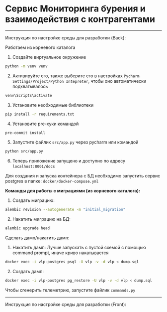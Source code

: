 # Сервис Мониторинга бурения и взаимодействия с контрагентами


-----------------
Инструкция по настройке среды для разработки (Back):

Работаем из корневого каталога

1) Создайте виртуальное окружение

```bash
python -m venv venv
```

2) Активируйте его, также выберите его в настройках
   `Pycharm Settings/Project/Python Intepreter`,
   чтобы оно автоматически подхватывалось

```bash
venv\Scripts\activate
```

3) Установите необходимые библиотеки

```bash
pip install -r requirements.txt
```

4) Установите pre-хуки командой
```bash
pre-commit install
```

5) Запустите файлик `src/app.py` через pycharm или командой

```bash
python src/app.py
```

6) Теперь приложение запущено и доступно по адресу `localhost:8001/docs`

Для создания и запуска контейнера с БД необходимо запустить сервис postgres в папке:
`docker/docker-compose.yml`

**Команды для работы с миграциями (из корневого каталога):**

1) Создать миграцию:

```bash
alembic revision --autogenerate -m "initial_migration"
```

2) Накатить миграцию на БД:

```bash
alembic upgrade head
```

Сделать дамп/накатить дамп:

1) Накатить дамп:
   Лучше запускать с пустой схемой с помощью command prompt, иначе криво накатывается

```bash
docker exec -i vlp-postgres psql -U vlp -v -d vlp < dump.sql
```

2) Создать дамп:

```bash
docker exec -i vlp-postgres pg_restore -U vlp -v -d vlp < dump.sql
```

Чтобы сгенерить телеметрию, запустите файлик `commands.py`

------

Инструкция по настройке среды для разработки (Front):
